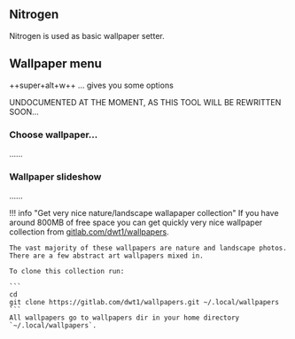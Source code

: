 <div class="gal1">
    <a href="../../img/wallpapers.jpg" title="Wallpapers"><img src="../../img/wallpapers.jpg" alt="" /></a>
</div>


## Nitrogen
Nitrogen is used as basic wallpaper setter.






## Wallpaper menu
++super+alt+w++ ... gives you some options

UNDOCUMENTED AT THE MOMENT, AS THIS TOOL WILL BE REWRITTEN SOON...

### Choose wallpaper...
......

### Wallpaper slideshow
......








!!! info "Get very nice nature/landscape wallapaper collection"
    If you have around 800MB of free space you can get quickly very nice wallpaper collection from [gitlab.com/dwt1/wallpapers](https://gitlab.com/dwt1/wallpapers).
    
    The vast majority of these wallpapers are nature and landscape photos. There are a few abstract art wallpapers mixed in.

    To clone this collection run:

    ```
    cd
    git clone https://gitlab.com/dwt1/wallpapers.git ~/.local/wallpapers
    ```
    All wallpapers go to wallpapers dir in your home directory `~/.local/wallpapers`.